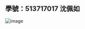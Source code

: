 ## 學號：513717017 沈佩如

![image](https://github.com/user-attachments/assets/e1461d94-752e-4779-ac0c-c35a26ef1d0e)

